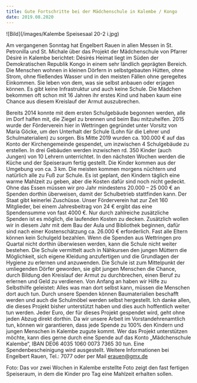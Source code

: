 ```yaml
---
title: Gute Fortschritte bei der Mädchenschule in Kalembe / Kongo
date: 2019.08.2020
---
```


![Bild](/images/Kalembe Speisesaal 20-2 i.jpg)

Am vergangenen Sonntag hat Engelbert Rauen in allen Messen in St. Petronilla und St. Michale über das Projekt der Mädchenschule von Pfarrer Désiré in Kalembe berichtet:
Désirés Heimat liegt im Süden der Demokratischen Republik Kongo in einem sehr ländlich geprägten Bereich. Die Menschen wohnen in kleinen Dörfern in selbstgebauten Hütten, ohne Strom, ohne fließendes Wasser und in den meisten Fällen ohne geregeltes Einkommen. Sie leben von dem, was sie selbst anbauen oder erjagen können. Es gibt keine Infrastruktur und auch keine Schule. Die Mädchen bekommen oft schon mit 16 Jahren ihr erstes Kind und haben kaum eine Chance aus diesem Kreislauf der Armut auszubrechen.


<!-- more -->

Bereits 2014 konnte mit dem ersten Schulgebäude begonnen werden, alle im Dorf halfen mit, die Ziegel zu brennen und beim Bau mitzuhelfen. 2015 wurde der Förderverein hier in Wettringen gegründet unter Vorsitz von Maria Göcke, um den Unterhalt der Schule (Lohn für die Lehrer und Schulmaterialien) zu sorgen. Bis Mitte 2019 wurden ca. 100.000 € auf das Konto der Kirchengemeinde gespendet, um inzwischen 4 Schulgebäude zu erstellen. In drei Gebäuden werden inzwischen rd. 350 Kinder (auch Jungen)  von 10 Lehrern unterrichtet. In den nächsten Wochen werden die Küche und der Speiseraum fertig gestellt. Die Kinder kommen aus der Umgebung von ca. 3 km. Die meisten kommen morgens nüchtern und natürlich alle zu Fuß zur Schule. Es ist geplant, den Kindern täglich eine warme Mahlzeit zu geben, aber die Kosten dafür sind noch nicht gedeckt. 
Ohne das Essen müssen wir pro Jahr mindestens 20.000 – 25 000 € an Spenden dorthin überweisen, damit der Schulbetrieb stattfinden kann. Der Staat gibt keinerlei Zuschüsse. Unser Förderverein hat zur Zeit 160 Mitglieder, bei einem Jahresbeitrag von 24 € ergibt das eine Spendensumme von fast 4000 €. Nur durch zahlreiche zusätzliche Spenden ist es möglich, die laufenden Kosten zu decken. Zusätzlich wollen wir in diesem Jahr mit dem Bau der Aula und Bibliothek beginnen, dafür sind nach einer Kostenschätzung ca. 26.000 € erforderlich. Fast alle Eltern können kein Schulgeld bezahlen. Wenn die Spenden aus Wettringen pro Quartal nicht dorthin überwiesen werden, kann die Schule nicht weiter bestehen.
Die Schule vermittelt auch in Nähkursen den jungen Müttern die Möglichkeit, sich eigene Kleidung anzufertigen und die Grundlagen der Hygiene zu erlernen und anzuwenden. Die Schule ist zum Mittelpunkt der umliegenden Dörfer geworden, sie gibt jungen Menschen die Chance, durch Bildung den Kreislauf der Armut zu durchbrechen, einen Beruf zu erlernen und Geld zu verdienen.
 Von Anfang an haben wir Hilfe zu Selbsthilfe geleistet: Alles was man dort selbst kann, müssen die Menschen dort auch tun. Durch unsere Spenden können Baumaterialien beschafft werden und auch die Schulmöbel werden selbst hergestellt.
Ich danke allen, die dieses Projekt bisher unterstützt haben und dies auch hoffentlich weiter tun werden. Jeder Euro, der für dieses Projekt gespendet wird, geht ohne jeden Abzug direkt dorthin.
Da wir unsere Arbeit im Vorstandehrenamtlich tun, können wir garantieren, dass jede Spende zu 100% den Kindern und jungen Menschen in Kalembe zugute kommt.
Wer das Projekt unterstützen möchte, kann dies gerne durch eine Spende auf das Konto „Mädchenschule Kalembe“, IBAN  DE06 4035 1060 0073 7365 30 tun. Eine Spendenbescheinigung wird ausgestellt. Weitere Informationen bei Engelbert Rauen, Tel.: 7077 oder per Mail erauen@gmx.de


Foto: Das vor zwei Wochen in Kalembe erstellte Foto zeigt den fast fertigen Speiseraum, in dem die Kinder pro Tag eine Mahlzeit erhalten sollen.



